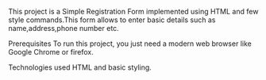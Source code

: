 This project is a Simple Registration Form implemented using HTML and few style commands.This form allows to enter basic details such as name,address,phone number etc.

Prerequisites
To run this project, you just need a modern web browser like Google Chrome or firefox.

Technologies used
HTML and basic styling.
